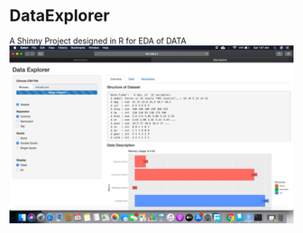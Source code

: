 # DataExplorer
A Shinny Project designed in R for EDA of DATA
![Screenshot of the app](https://github.com/itsshavar/DataExplorer/blob/master/screenshots/Screenshot%202019-12-28%20at%201.07.04%20AM.png)

